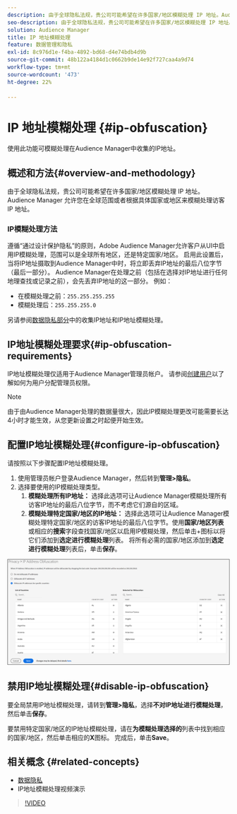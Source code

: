 ```yaml
---
description: 由于全球隐私法规，贵公司可能希望在许多国家/地区模糊处理 IP 地址。Audience Manager 允许您在全球范围或者根据具体国家或地区来模糊处理访客 IP 地址。
seo-description: 由于全球隐私法规，贵公司可能希望在许多国家/地区模糊处理 IP 地址。Audience Manager 允许您在全球范围或者根据具体国家或地区来模糊处理访客 IP 地址。
solution: Audience Manager
title: IP 地址模糊处理
feature: 数据管理和隐私
exl-id: 8c976d1e-f4ba-4892-bd68-d4e74bdb4d9b
source-git-commit: 48b122a4184d1c0662b9de14e92f727caa4a9d74
workflow-type: tm+mt
source-wordcount: '473'
ht-degree: 22%

---
```


# IP 地址模糊处理 {#ip-obfuscation}

使用此功能可模糊处理在Audience Manager中收集的IP地址。

## 概述和方法{#overview-and-methodology}

由于全球隐私法规，贵公司可能希望在许多国家/地区模糊处理 IP 地址。Audience Manager 允许您在全球范围或者根据具体国家或地区来模糊处理访客 IP 地址。

### IP模糊处理方法

遵循“通过设计保护隐私”的原则，Adobe Audience Manager允许客户从UI中启用IP模糊处理，范围可以是全球所有地区，还是特定国家/地区。 启用此设置后，当将IP地址摄取到Audience Manager中时，将立即丢弃IP地址的最后八位字节（最后一部分）。 Audience Manager在处理之前（包括在选择对IP地址进行任何地理查找或记录之前），会先丢弃IP地址的这一部分。 例如：

* 在模糊处理之前：`255.255.255.255`
* 模糊处理后：`255.255.255.0`

另请参阅[数据隐私部分](/help/using/overview/data-security-and-privacy/data-privacy.md)中的收集IP地址和IP地址模糊处理。

## IP地址模糊处理要求{#ip-obfuscation-requirements}

IP地址模糊处理仅适用于Audience Manager管理员帐户。 请参阅[创建用户](/help/using/features/administration/administration-overview.md#create-users)以了解如何为用户分配管理员权限。

>[!NOTE]
>
> 由于由Audience Manager处理的数据量很大，因此IP模糊处理更改可能需要长达4小时才能生效，从您更新设置之时起便开始生效。

## 配置IP地址模糊处理{#configure-ip-obfuscation}

请按照以下步骤配置IP地址模糊处理。

1. 使用管理员帐户登录Audience Manager，然后转到&#x200B;**管理>隐私**。
2. 选择要使用的IP模糊处理类型。
   1. **模糊处理所有IP地址：** 选择此选项可让Audience Manager模糊处理所有访客IP地址的最后八位字节，而不考虑它们源自的区域。
   2. **模糊处理特定国家/地区的IP地址：** 选择此选项可让Audience Manager模糊处理特定国家/地区的访客IP地址的最后八位字节。使用&#x200B;**国家/地区列表**&#x200B;或相应的&#x200B;**搜索**&#x200B;字段查找国家/地区以启用IP模糊处理，然后单击+图标以将它们添加到&#x200B;**选定进行模糊处理**&#x200B;列表。 将所有必需的国家/地区添加到&#x200B;**选定进行模糊处理**&#x200B;列表后，单击&#x200B;**保存**。

![](assets/ip-obfuscation.png)

## 禁用IP地址模糊处理{#disable-ip-obfuscation}

要全局禁用IP地址模糊处理，请转到&#x200B;**管理>隐私**，选择&#x200B;**不对IP地址进行模糊处理**，然后单击&#x200B;**保存**。

要禁用特定国家/地区的IP地址模糊处理，请在&#x200B;**为模糊处理选择的**&#x200B;列表中找到相应的国家/地区，然后单击相应的&#x200B;**X**&#x200B;图标。 完成后，单击&#x200B;**Save**。

## 相关概念 {#related-concepts}

* [数据隐私](/help/using/overview/data-security-and-privacy/data-privacy.md)
* IP地址模糊处理视频演示
>[!VIDEO](https://video.tv.adobe.com/v/27218/)
